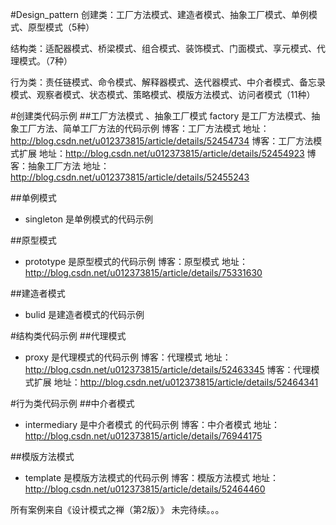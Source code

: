 #Design_pattern
创建类：工厂方法模式、建造者模式、抽象工厂模式、单例模式、原型模式（5种）

结构类：适配器模式、桥梁模式、组合模式、装饰模式、门面模式、享元模式、代理模式。（7种）

行为类：责任链模式、命令模式、解释器模式、迭代器模式、中介者模式、备忘录模式、观察者模式、状态模式、策略模式、模版方法模式、访问者模式（11种）


#创建类代码示例
##工厂方法模式 、抽象工厂模式
factory 是工厂方法模式、抽象工厂方法、简单工厂方法的代码示例
博客：工厂方法模式 地址：http://blog.csdn.net/u012373815/article/details/52454734
博客：工厂方法模式扩展 地址：http://blog.csdn.net/u012373815/article/details/52454923
博客：抽象工厂方法 地址：http://blog.csdn.net/u012373815/article/details/52455243

##单例模式
* singleton 是单例模式的代码示例

##原型模式
* prototype 是原型模式的代码示例
博客：原型模式 地址：http://blog.csdn.net/u012373815/article/details/75331630

##建造者模式
* bulid 是建造者模式的代码示例


#结构类代码示例
##代理模式
* proxy 是代理模式的代码示例
博客：代理模式 地址：http://blog.csdn.net/u012373815/article/details/52463345
博客：代理模式扩展 地址：http://blog.csdn.net/u012373815/article/details/52464341

#行为类代码示例
##中介者模式
* intermediary 是中介者模式 的代码示例
博客：中介者模式 地址：http://blog.csdn.net/u012373815/article/details/76944175

##模版方法模式
* template 是模版方法模式的代码示例
博客：模版方法模式 地址：http://blog.csdn.net/u012373815/article/details/52464460




所有案例来自《设计模式之禅（第2版）》
未完待续。。。
